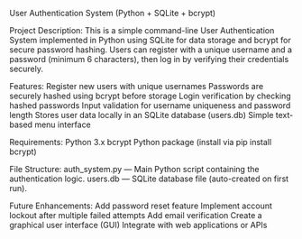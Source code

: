 User Authentication System (Python + SQLite + bcrypt)

Project Description:
This is a simple command-line User Authentication System implemented in Python using SQLite for data storage and bcrypt for secure password hashing. Users can register with a unique username and a password (minimum 6 characters), then log in by verifying their credentials securely.

Features:
Register new users with unique usernames
Passwords are securely hashed using bcrypt before storage
Login verification by checking hashed passwords
Input validation for username uniqueness and password length
Stores user data locally in an SQLite database (users.db)
Simple text-based menu interface

Requirements:
Python 3.x
bcrypt Python package (install via pip install bcrypt)

File Structure:
auth_system.py — Main Python script containing the authentication logic.
users.db — SQLite database file (auto-created on first run).


Future Enhancements:
Add password reset feature
Implement account lockout after multiple failed attempts
Add email verification
Create a graphical user interface (GUI)
Integrate with web applications or APIs

